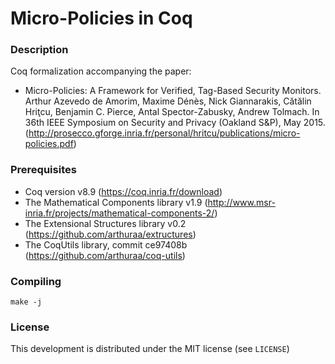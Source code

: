 # Micro-Policies in Coq

### Description

Coq formalization accompanying the paper:
- Micro-Policies: A Framework for Verified, Tag-Based Security Monitors. Arthur
  Azevedo de Amorim, Maxime Dénès, Nick Giannarakis, Cătălin Hriţcu, Benjamin
  C. Pierce, Antal Spector-Zabusky, Andrew Tolmach. In 36th IEEE Symposium on
  Security and Privacy (Oakland S&P),
  May 2015. (http://prosecco.gforge.inria.fr/personal/hritcu/publications/micro-policies.pdf)

### Prerequisites

- Coq version v8.9 (https://coq.inria.fr/download)
- The Mathematical Components library v1.9
  (http://www.msr-inria.fr/projects/mathematical-components-2/)
- The Extensional Structures library v0.2 (https://github.com/arthuraa/extructures)
- The CoqUtils library, commit ce97408b (https://github.com/arthuraa/coq-utils)

### Compiling

    make -j

### License

This development is distributed under the MIT license (see `LICENSE`)
